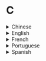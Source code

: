 # C

<details>
  <summary>Chinese</summary>
  
  ### Materials
- [C语言程序设计-谭浩强](http://image.sciencenet.cn/olddata/kexue.com.cn/upload/blog/file/2010/5/2010510183555815223.pdf)
</details>

<details>
  <summary>English</summary>
  
  ### Materials
- [Programiz](https://www.programiz.com/c-programming)
- [Geeks for Geeks](https://www.geeksforgeeks.org/c-language-set-1-introduction/)
- [Learn C](https://www.learn-c.org/)
- [Wikipedia](https://en.wikipedia.org/wiki/C_(programming_language))
- [Beej's Guide to C Programming](http://beej.us/guide/bgc/html/)
- [Tutorialspoint](https://www.tutorialspoint.com/cprogramming/)
- [C Programming](https://www.cprogramming.com/)
- [Fresh2fresh](https://fresh2refresh.com/c-programming/)
- [Studytonight](https://www.studytonight.com/c/)
- [Wikibooks](https://en.wikibooks.org/wiki/C_Programming)
- [Programming Simplified](https://www.programmingsimplified.com/c-program-examples)
- [CS Utah](https://www.cs.utah.edu/~germain/PPS/Topics/C_Language/the_C_language.html)
- [How Stuff Works](https://computer.howstuffworks.com/c1.htm)
- [Javatpoint](https://www.javatpoint.com/c-programming-language-tutorial)
- [Ntu.edu](http://www.ntu.edu.sg/home/ehchua/programming/cpp/c0_Introduction.html)
- [W3resource](https://www.w3resource.com/c-programming-exercises/)
- [Overiq](https://overiq.com/c-programming/101/intro-to-c-programming/)
- [Reddit](https://www.reddit.com/r/C_Programming/)
- [Di-mgt](https://www.di-mgt.com.au/cprog.html)
- [C Language](https://en.cppreference.com/w/c/language)
- [Online GDB](https://www.onlinegdb.com/online_c_compiler)
- [Eskimo](https://www.eskimo.com/~scs/cclass/notes/top.html)
- [Codeforwin](https://codeforwin.org/2015/05/basic-programming-practice-problems.html)
- [Lund University](http://cs.lth.se/edaa25/)
- [CS Toronto](http://www.cs.toronto.edu/~heap/270F02/node9.html)
- [An Introduction to C...](http://www-personal.acfr.usyd.edu.au/tbailey/ctext/ctext.pdf)
- [Introduction to C](https://users.ece.utexas.edu/~valvano/Volume1/E-Book/C5_IntroductionToC.htm)
- [W3schools.in](https://www.w3schools.in/c-tutorial/intro/)
- [Bell-Labs](https://www.bell-labs.com/usr/dmr/www/chist.html)
- [C Basics](https://users.cs.cf.ac.uk/Dave.Marshall/C/node4.html)
- [C Tutor](https://phy.ntnu.edu.tw/~cchen/pdf/ctutor.pdf)
- [C Programming Tutorial](http://markburgess.org/CTutorial/C-Tut-4.02.pdf)
- [Include Help](https://www.includehelp.com/c/)
- [C for Beginners](https://o7planning.org/en/10315/c-programming-tutorial-for-beginners)
- [Awesome C](https://github.com/aleksandar-todorovic/awesome-c)
- [Mike Dane,](https://www.youtube.com/watch?v=KJgsSFOSQv0)
- [The New Boston](https://www.youtube.com/watch?v=2NWeucMKrLI&amp;list=PL6gx4Cwl9DGAKIXv8Yr6nhGJ9Vlcjyymq)
- [Stanford C](https://www.youtube.com/watch?v=Ps8jOj7diA0&amp;list=PLD28639E2FFC4B86A)
- [Naresh Technologies](https://www.youtube.com/watch?v=si-KFFOW2gw&amp;list=PLVlQHNRLflP8IGz6OXwlV_lgHgc72aXlh)
- [Socket C](https://www.youtube.com/watch?v=_lQ-3S4fJ0U&amp;list=PLPyaR5G9aNDvs6TtdpLcVO43_jvxp4emI)
- [Neso Academy](https://www.youtube.com/playlist?list=PLBlnK6fEyqRhX6r2uhhlubuF5QextdCSM)
- [Derek Banas](https://www.youtube.com/watch?v=8Ib7nwc33uA&amp;list=PLGLfVvz_LVvSaXCpKS395wbCcmsmgRea7)
- [Developer Insider](https://developerinsider.co/introduction-c-programming/)
- [Try to Program](http://www.trytoprogram.com/c-programming/)
- [CS Fundamentals](http://cs-fundamentals.com/c-programming/c-programming-tutorials.php)
- [Intellipaat](https://intellipaat.com/tutorial/c-tutorial/)
- [C Tutorial](https://www.physics.drexel.edu/~valliere/General/C_basics/c_tutorial.html)
- [Zentut](https://www.zentut.com/c-tutorial/)
- [Learn.Parallax](https://learn.parallax.com/propeller-c-tutorials)
- [Learn C in Detail](https://www.scaler.com/topics/c/)
- [C Cocoa](http://cocoadevcentral.com/articles/000081.php)
- [Libcurl Tutorial](https://curl.haxx.se/libcurl/c/libcurl-tutorial.html)
- [Short C](http://www.stat.cmu.edu/~brian/cprog.html)
- [Robot C Tutorial](https://www.brightonk12.com/cms/lib/MI02209968/Centricity/Domain/517/robotc_tutorial1.pdf)
- [The GNU C Programming](http://www.crasseux.com/books/ctutorial/)
- [C for Embedded Systems](http://www.eng.auburn.edu/~nelson/courses/elec3040_3050/C%20programming%20for%20embedded%20system%20applications.pdf)
- [Learn to Solve it](http://www.learntosolveit.com/cprogramming/)
- [CS50 Reference](https://reference.cs50.net/)
- [Essential C](http://cslibrary.stanford.edu/101/EssentialC.pdf)
- [Lecture Note on C](http://www.vssut.ac.in/lecture_notes/lecture1424354156.pdf)
- [Programming in C](http://ee.hawaii.edu/~tep/EE160/Book/PDF/Book.html)
- [C Manual](http://wwwmathlabo.univ-poitiers.fr/~phan/downloads/enseignement/C-manual.pdf)
- [PICmicro MCU C](http://teachers.teicm.gr/kalomiros/Mtptx/e-books/eBook%20-%20PIC%20Programming%20with%20C.pdf)
- [GNU C Manual](https://www.gnu.org/software/gnu-c-manual/gnu-c-manual.pdf)
- [C Programming ASMR](https://www.youtube.com/playlist?list=PLPt8EM4KxGEVdozTFQ_taOdS6OFlNU7ki)
- [Brian Kernighan: UNIX, C, AWK, AMPL, and Go Programming | AI Podcast #109](https://www.youtube.com/watch?v=O9upVbGSBFo)
- [C Traps and Pitfalls](http://www.literateprogramming.com/ctraps.pdf)
- [Build Your Own Lisp](http://www.buildyourownlisp.com/contents)
</details>

<details>
  <summary>French</summary>
  
  ### Materials
- [OpenClassRoom](https://openclassrooms.com/fr/courses/19980-apprenez-a-programmer-en-c)
- [Programmation en C](https://finiasz.net/teaching/ENSTA/IN101%20-%20poly%20C.pdf)
- [Zestedesavoir](https://zestedesavoir.com/tutoriels/755/le-langage-c-1/1042_les-bases-du-langage-c/4275_introduction-a-la-programmation/)
- [Programmation en C](https://www.ltam.lu/cours-c/prg-c_c.htm)
- [Scriptol](https://www.scriptol.fr/programmation/langage-c.php)
</details>

<details>
  <summary>Portuguese</summary>
  
  ### Materials
- [Programacao Descomplicada](https://programacaodescomplicada.wordpress.com/indice/linguagem-c/)
- [Introdução à Linguagem C](https://www.inf.pucrs.br/~pinho/LaproI/IntroC/IntroC.htm)
- [Curso de C](http://www2.dcc.ufmg.br/disciplinas/pc/source/introducao_c_renatocm_deeufmg.pdf)
- [Programação C](http://www.inf.ufpr.br/cursos/ci067/Docs/NotasAula.pdf)
- [Curso C](https://www.youtube.com/watch?v=oZeezrNHxVo&amp;list=PLIfZMtpPYFP5qaS2RFQxcNVkmJLGQwyKE)
</details>

<details>
  <summary>Spanish</summary>
  
  ### Materials
- [El Lenguaje C](http://www.dc.fi.udc.es/~so-grado/current/Varios/CursoC.pdf)
- [Lenguaje C](https://informatica.uv.es/estguia/ATD/apuntes/laboratorio/Lenguaje-C.pdf)
</details>
